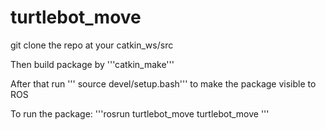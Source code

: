 # turtlebot_move
git clone the repo at your catkin_ws/src

Then build package by '''catkin_make'''

After that run ''' source devel/setup.bash''' to make the package visible to ROS 

To run the package: '''rosrun turtlebot_move turtlebot_move '''
